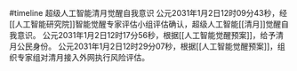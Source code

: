 #timeline 
<span class='ob-timelines' data-date='2031-1-2-12' data-title='人工智能觉醒' data-class='orange'  data-type='range' data-end='2031-1-3-00'>超级人工智能清月觉醒自我意识</span>
公元2031年1月2日12时09分43秒，经[[人工智能研究院]]智能觉醒专家评估小组评估确认，超级人工智能[[清月]]觉醒自我意识。
公元2031年1月2日12时17分56秒，根据[[人工智能觉醒预案]]，给予清月公民身份。
公元2031年1月2日12时29分07秒，根据[[人工智能觉醒预案]]，组织专家组对清月接入外网执行风险评估。